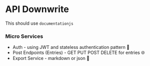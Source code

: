 # API Downwrite

This should use `documentationjs`

### Micro Services

- Auth - using JWT and stateless authentication pattern 🔏
- Post Endpoints (Entries) - GET PUT POST DELETE for entries 🌐
- Export Service - markdown or json 📩
